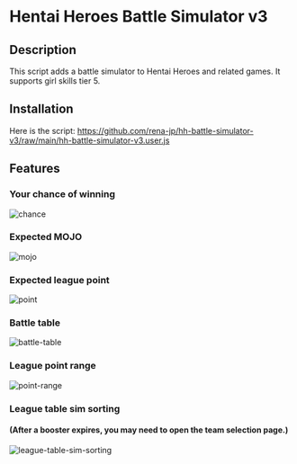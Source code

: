 # Hentai Heroes Battle Simulator v3

## Description
This script adds a battle simulator to Hentai Heroes and related games. It supports girl skills tier 5.

## Installation
Here is the script:
https://github.com/rena-jp/hh-battle-simulator-v3/raw/main/hh-battle-simulator-v3.user.js

## Features

### Your chance of winning
![chance](https://github.com/rena-jp/hh-battle-simulator/assets/101486573/b362b069-a47d-4b61-b2d5-cde8a37f18d9)

### Expected MOJO
![mojo](https://github.com/rena-jp/hh-battle-simulator/assets/101486573/954956cc-d7b0-4d78-bd27-35f96f2b4bea)

### Expected league point
![point](https://github.com/rena-jp/hh-battle-simulator/assets/101486573/8e87739f-dc23-44d4-af9e-600d6298ed8f)

### Battle table
![battle-table](https://github.com/rena-jp/hh-battle-simulator/assets/101486573/ef27b4a6-94d6-4c8b-8f3d-090a3373fdca)

### League point range
![point-range](https://github.com/rena-jp/hh-battle-simulator-v3/assets/101486573/aa4ac3c8-4e95-4239-bb91-2ea76427a451)

### League table sim sorting
#### (After a booster expires, you may need to open the team selection page.)
![league-table-sim-sorting](https://github.com/rena-jp/hh-battle-simulator-v3/assets/101486573/ef503ea3-2247-4b7a-8de0-9f970529a164)

